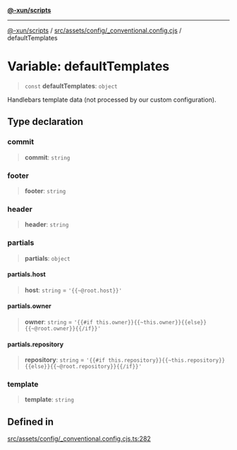 [**@-xun/scripts**](../../../../../README.md)

***

[@-xun/scripts](../../../../../README.md) / [src/assets/config/\_conventional.config.cjs](../README.md) / defaultTemplates

# Variable: defaultTemplates

> `const` **defaultTemplates**: `object`

Handlebars template data (not processed by our custom configuration).

## Type declaration

### commit

> **commit**: `string`

### footer

> **footer**: `string`

### header

> **header**: `string`

### partials

> **partials**: `object`

#### partials.host

> **host**: `string` = `'{{~@root.host}}'`

#### partials.owner

> **owner**: `string` = `'{{#if this.owner}}{{~this.owner}}{{else}}{{~@root.owner}}{{/if}}'`

#### partials.repository

> **repository**: `string` = `'{{#if this.repository}}{{~this.repository}}{{else}}{{~@root.repository}}{{/if}}'`

### template

> **template**: `string`

## Defined in

[src/assets/config/\_conventional.config.cjs.ts:282](https://github.com/Xunnamius/xscripts/blob/12020afea79f1ec674174f8cb4103ac0b46875c5/src/assets/config/_conventional.config.cjs.ts#L282)
